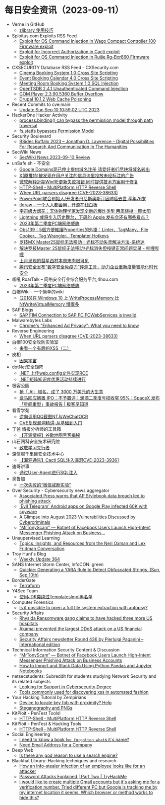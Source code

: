 # 每日安全资讯（2023-09-11）

- Verne in GitHub
  - [zlibrary 使用技巧](https://einverne.github.io/post/2023/09/zlibrary-usage.html)
- Sploitus.com Exploits RSS Feed
  - [Exploit for OS Command Injection in Wago Compact Controller 100 Firmware exploit](https://sploitus.com/exploit?id=F31FA61A-6BFC-555E-959C-B1DFD722D407&utm_source=rss&utm_medium=rss)
  - [Exploit for Incorrect Authorization in Cacti exploit](https://sploitus.com/exploit?id=4A550465-BF05-55AE-8503-5203719B0A31&utm_source=rss&utm_medium=rss)
  - [Exploit for OS Command Injection in Ruijie Rg-Bcr860 Firmware exploit](https://sploitus.com/exploit?id=F526C2FB-57F3-5DA8-ACB3-E8BD09215A6A&utm_source=rss&utm_medium=rss)
- CXSECURITY Database RSS Feed - CXSecurity.com
  - [Cinema Booking System 1.0 Cross Site Scripting](https://cxsecurity.com/issue/WLB-2023090036)
  - [Event Booking Calendar 4.0 Cross Site Scripting](https://cxsecurity.com/issue/WLB-2023090035)
  - [Meeting Room Booking System 1.0 SQL Injection](https://cxsecurity.com/issue/WLB-2023090034)
  - [OpenTSDB 2.4.1 Unauthenticated Command Injection](https://cxsecurity.com/issue/WLB-2023090033)
  - [GOM Player 2.3.90.5360 Buffer Overflow](https://cxsecurity.com/issue/WLB-2023090032)
  - [Drupal 10.1.2 Web Cache Poisoning](https://cxsecurity.com/issue/WLB-2023090031)
- Recent Commits to cve:main
  - [Update Sun Sep 10 10:59:02 UTC 2023](https://github.com/trickest/cve/commit/b616ebaf02f5d6fcf0b3d407ef7d8136d7c13348)
- HackerOne Hacker Activity
  - [process.binding() can bypass the permission model through path traversal](https://hackerone.com/reports/2051257)
  - [fs.statfs bypasses Permission Model](https://hackerone.com/reports/2051224)
- Security Boulevard
  - [BSides Buffalo 2023 –  Jonathan D. Lawrence – Digital Possibilities For Research And Communication In The Humanities](https://securityboulevard.com/2023/09/bsides-buffalo-2023-jonathan-d-lawrence-digital-possibilities-for-research-and-communication-in-the-humanities/)
- SecWiki News
  - [SecWiki News 2023-09-10 Review](http://www.sec-wiki.com/?2023-09-10)
- unSafe.sh - 不安全
  - [Google Domains现已停止提供域名注册 请爱好者们尽快将域名转出](https://buaq.net/go-176660.html)
  - [X(原推特)被发现在用户关注的信息流里投放未经标注的广告](https://buaq.net/go-176661.html)
  - [微软解释近期WinRE更新失败报错 同时提供技术方案用于修复](https://buaq.net/go-176662.html)
  - [HTTP-Shell - MultiPlatform HTTP Reverse Shell](https://buaq.net/go-176658.html)
  - [When URL parsers disagree (CVE-2023-38633)](https://buaq.net/go-176657.html)
  - [PowerPoint联合创始人/开发者丹尼斯奥斯汀因肺癌去世 享年76岁](https://buaq.net/go-176655.html)
  - [tldraw – 一个人人都会用，开源在线白板](https://buaq.net/go-176654.html)
  - [宇宙级大烟花：天体物理学家发现全新的爆炸类型 两周烧掉一颗太阳](https://buaq.net/go-176652.html)
  - [Lightning 或将步入历史舞台，下周的 Apple 发布会还有哪些看点？](https://buaq.net/go-176653.html)
  - [2023年第二季度PC端网络威胁](https://buaq.net/go-176651.html)
  - [Obs139｜5個方便維護Properties的外掛：Linter、TagMany、File Cooker、Tag Wrangler、Templater Hotkeys](https://buaq.net/go-176647.html)
  - [罗技MX Master2S鼠标无法移动！光标不动失灵解决方法-系统迷](https://buaq.net/go-176637.html)
  - [解决罗技Master 2S鼠标无法移动/光标消失但按键正常问题实录 - 哔哩哔哩](https://buaq.net/go-176636.html)
  - [上月发现的彗星西村本周末肉眼可见](https://buaq.net/go-176638.html)
  - [腾讯安全发布“数字安全免疫力”评测工具，助力企业重新度量智能化时代安全](https://buaq.net/go-176659.html)
- 嘶吼 RoarTalk – 网络安全行业综合服务平台,4hou.com
  - [2023年第二季度PC端网络威胁](https://www.4hou.com/posts/DZ2q)
- 白帽Wiki - 一个简单的wiki
  - [[2018]在 Windows 10 上 WriteProcessMemory 比 NtWriteVirtualMemory 慢很多](https://key08.com/index.php/2023/09/10/1789.html)
- SAP Blogs
  - [SAP FIM Connection to SAP FC FCWebServices is invalid](https://blogs.sap.com/2023/09/10/sap-fim-connection-to-sap-fc-fcwebservices-is-invalid/)
- Malwarebytes Labs
  - [Chrome's "Enhanced Ad Privacy": What you need to know](https://www.malwarebytes.com/blog/personal/2023/09/chromes-enhanced-ad-privacy-what-you-need-to-know)
- Reverse Engineering
  - [When URL parsers disagree (CVE-2023-38633)](https://www.reddit.com/r/ReverseEngineering/comments/16exqo7/when_url_parsers_disagree_cve202338633/)
- 白帽100安全攻防实验室
  - [来看一个有趣的XSS（二）](https://mp.weixin.qq.com/s?__biz=MzIxMDYyNTk3Nw==&mid=2247514544&idx=1&sn=f62a1cfacbe3659e48523daf825f0148&chksm=97634d66a014c470203637d93fef35ba1103a43a5782c61e79ffc9e61d33b3c2f6f8cdd6d591&scene=58&subscene=0#rd)
- 皮相
  - [因果宇宙](https://mp.weixin.qq.com/s?__biz=MzI0NDA5MDYyNA==&mid=2648257200&idx=1&sn=fc45708cb1585b5b54ce11cec8261718&chksm=f14e80dfc63909c916de88ff732ba01950537b8cf485af3a6867b3cb2d85679cc44d9c36e207&scene=58&subscene=0#rd)
- dotNet安全矩阵
  - [.NET 上传web.config文件实现RCE](https://mp.weixin.qq.com/s?__biz=MzUyOTc3NTQ5MA==&mid=2247488596&idx=1&sn=89cc562414558b6e9ca1543e605be3b8&chksm=fa5abab9cd2d33afb9187c212e8183898b4b38f2987fc9a908fe0fdee28c22d473a5fe0b32e1&scene=58&subscene=0#rd)
  - [.NET矩阵知识库优惠活动持续进行](https://mp.weixin.qq.com/s?__biz=MzUyOTc3NTQ5MA==&mid=2247488596&idx=2&sn=b5396a661a5b1c855dd77f0eac311f6f&chksm=fa5abab9cd2d33af0c1948622765a84e15326e7f549e613bb717f19f916cf51b332a9069673d&scene=58&subscene=0#rd)
- 极客公园
  - [抢「.AI」域名，成了 3000 万美元的大生意](https://mp.weixin.qq.com/s?__biz=MTMwNDMwODQ0MQ==&mid=2653010608&idx=1&sn=612fe6803450fa789195fc573ae50897&chksm=7e54c70649234e1037364be3c518e4379d43d4c1d417028b8ea27d23d35094b7a797f26126bf&scene=58&subscene=0#rd)
  - [盒马回应搁置 IPO：不予置评；滴滴二季度亏损收窄 95%；SpaceX 发布「星舰重型」事故报告 | 极客早知道](https://mp.weixin.qq.com/s?__biz=MTMwNDMwODQ0MQ==&mid=2653010593&idx=1&sn=a9c88f3c259e3924ae95a8d0d862a65f&chksm=7e54c71749234e01438bdfc31f9e80d6d6114bc4b07cfd4af79f66da8ad8813c3119d2c9f67e&scene=58&subscene=0#rd)
- 看雪学苑
  - [逆向调用QQ截图NT与WeChatOCR](https://mp.weixin.qq.com/s?__biz=MjM5NTc2MDYxMw==&mid=2458516946&idx=1&sn=3de89283cb61c7a0cab08bc79cb4d83d&chksm=b18ecd5886f9444e7024af9cfbb9221d3132e3c6e85bb3e9c11d87fa634d9a7b337cdfc19403&scene=58&subscene=0#rd)
  - [CVE复现漏洞精讲-从基础到入门](https://mp.weixin.qq.com/s?__biz=MjM5NTc2MDYxMw==&mid=2458516946&idx=2&sn=2089f98886013b2f713e04bf3707b803&chksm=b18ecd5886f9444ea253c26611e2734370834f595bdb1fccf31a7f48a4c539dd7bebaf657708&scene=58&subscene=0#rd)
- 丁爸 情报分析师的工具箱
  - [【开源情报】谷歌地图黑客揭秘](https://mp.weixin.qq.com/s?__biz=MzI2MTE0NTE3Mw==&mid=2651138645&idx=1&sn=5095e81ef3a2fadfb9b37d46b46d86e5&chksm=f1af5d6fc6d8d479acf5dd8d44e8fb0efa0d21a0f97ccbb847119bc33d5394d832eb16cacdf3&scene=58&subscene=0#rd)
- 山石网科安全技术研究院
  - [致敬学习先行者](https://mp.weixin.qq.com/s?__biz=MzUzMDUxNTE1Mw==&mid=2247502112&idx=1&sn=5bbe6d6c8f75e0d5b71b10c448a2d844&chksm=fa521c9ecd259588c16d59cce90b71e17c794ee63bb17e9e64f09e0413e1f3e573d53e62185c&scene=58&subscene=0#rd)
- 深信服千里目安全技术中心
  - [【漏洞通告】Cacti SQL注入漏洞CVE-2023-39361](https://mp.weixin.qq.com/s?__biz=Mzg2NjgzNjA5NQ==&mid=2247520559&idx=1&sn=33d05e383ff9a87b799fdb214ab6ca1d&chksm=ce461a3ff93193292939d8b45be790df0f8cd6fc03c2ed40d71c8e437a632e5ee6feaef46ee3&scene=58&subscene=0#rd)
- 迪哥讲事
  - [通过User-Agent进行SQL注入](https://mp.weixin.qq.com/s?__biz=MzIzMTIzNTM0MA==&mid=2247491919&idx=1&sn=23efbee8bfe3c6891bb4a14e32134cc9&chksm=e8a5eb2cdfd2623a524166a2bccd198c90b6ad2133a19bb6ecf58a58de7046deb314c8ea3fb6&scene=58&subscene=0#rd)
- 吴鲁加
  - [一次失败的“微信戒断实验”](https://mp.weixin.qq.com/s?__biz=Mzg5NDY4ODM1MA==&mid=2247484504&idx=1&sn=143dc4d7900bc6f0cfd40cffc3c1bd04&chksm=c01a8969f76d007f6624e4212b26ac8fdf5b93c4f2994cd0c814b8180fe28f2dc1138ece92f3&scene=58&subscene=0#rd)
- Over Security - Cybersecurity news aggregator
  - [Associated Press warns that AP Stylebook data breach led to phishing attack](https://www.bleepingcomputer.com/news/security/associated-press-warns-that-ap-stylebook-data-breach-led-to-phishing-attack/)
  - ['Evil Telegram' Android apps on Google Play infected 60K with spyware](https://www.bleepingcomputer.com/news/security/evil-telegram-android-apps-on-google-play-infected-60k-with-spyware/)
  - [A Glimpse into August 2023 Vulnerabilities Discussed by Cybercriminals](https://www.kelacyber.com/a-glimpse-into-august-2023-vulnerabilities-discussed-by-cybercriminals/)
  - [“MrTonyScam” — Botnet of Facebook Users Launch High-Intent Messenger Phishing Attack on Business…](https://medium.com/@guardiosecurity/mrtonyscam-botnet-of-facebook-users-launch-high-intent-messenger-phishing-attack-on-business-3182cfb12f4d)
- Unsupervised Learning
  - [Topics, Insights, and Resources from the Neri Oxman and Lex Fridman Conversation](https://danielmiessler.com/p/topics-insights-quotes-neri-oxman-lex-fridman-conversation)
- Troy Hunt's Blog
  - [Weekly Update 364](https://www.troyhunt.com/weekly-update-364/)
- SANS Internet Storm Center, InfoCON: green
  - [Quickie: Generating a YARA Rule to Detect Obfuscated Strings, (Sun, Sep 10th)](https://isc.sans.edu/diary/rss/30206)
- BorderGate
  - [Terraform](https://www.bordergate.co.uk/terraform/)
- Y4Sec Team
  - [使用JDK类绕过TemplatesImpl黑名单](https://mp.weixin.qq.com/s?__biz=MzkzOTQzOTE1NQ==&mid=2247483845&idx=1&sn=3fd32ced17f517edf63a7cfea7ce7a6a&chksm=c2f1a499f5862d8f3390acf08b35a039019e3d56e053dfec41be30b0d32fcd8af5073c38f545&scene=58&subscene=0#rd)
- Computer Forensics
  - [Is it possible to open a full file system extraction with autopsy?](https://www.reddit.com/r/computerforensics/comments/16fbp3h/is_it_possible_to_open_a_full_file_system/)
- Security Affairs
  - [Rhysida Ransomware gang claims to have hacked three more US hospitals](https://securityaffairs.com/150585/cyber-crime/rhysida-ransomware-us-hospitals.html)
  - [Akamai prevented the largest DDoS attack on a US financial company](https://securityaffairs.com/150570/cyber-crime/largest-ddos-us-financial-company.html)
  - [Security Affairs newsletter Round 436 by Pierluigi Paganini – International edition](https://securityaffairs.com/150562/breaking-news/security-affairs-newsletter-round-436-by-pierluigi-paganini-international-edition.html)
- Technical Information Security Content & Discussion
  - [“MrTonyScam” — Botnet of Facebook Users Launch High-Intent Messenger Phishing Attack on Business Accounts](https://www.reddit.com/r/netsec/comments/16exixh/mrtonyscam_botnet_of_facebook_users_launch/)
  - [How to Import and Stack Data Using Python Pandas and Jupyter Notebooks](https://www.reddit.com/r/netsec/comments/16ey9yg/how_to_import_and_stack_data_using_python_pandas/)
- netsecstudents: Subreddit for students studying Network Security and its related subjects
  - [Looking for Support in Cybersecurity Degree](https://www.reddit.com/r/netsecstudents/comments/16f8ffu/looking_for_support_in_cybersecurity_degree/)
  - [Tools commonly used for discovering xss in automated fashion](https://www.reddit.com/r/netsecstudents/comments/16eroip/tools_commonly_used_for_discovering_xss_in/)
- Your Hacking Tutorial by Zempirians
  - [Device to locate key fob with proximity? Help](https://www.reddit.com/r/HowToHack/comments/16fetym/device_to_locate_key_fob_with_proximity_help/)
  - [Steganography and PNGs](https://www.reddit.com/r/HowToHack/comments/16ew772/steganography_and_pngs/)
- KitPloit - PenTest Tools!
  - [HTTP-Shell - MultiPlatform HTTP Reverse Shell](http://www.kitploit.com/2023/09/http-shell-multiplatform-http-reverse.html)
- KitPloit - PenTest & Hacking Tools
  - [HTTP-Shell - MultiPlatform HTTP Reverse Shell](http://www.kitploit.com/2023/09/http-shell-multiplatform-http-reverse.html)
- Social Engineering
  - [I need to know a book I`ve forgotten what`s it`s name?](https://www.reddit.com/r/SocialEngineering/comments/16ev3k8/i_need_to_know_a_book_ive_forgotten_whats_its_name/)
  - [Need Email Address for a Company](https://www.reddit.com/r/SocialEngineering/comments/16f4y1y/need_email_address_for_a_company/)
- Deep Web
  - [Is there any god reason to use a search engine?](https://www.reddit.com/r/deepweb/comments/16eo79a/is_there_any_god_reason_to_use_a_search_engine/)
- Blackhat Library: Hacking techniques and research
  - [How an info-stealer infection of an employee looks like for an attacker](https://www.reddit.com/r/blackhat/comments/16exps0/how_an_infostealer_infection_of_an_employee_looks/)
  - [Password Attacks Explained | Part Two | TryHackMe](https://www.reddit.com/r/blackhat/comments/16f4i8p/password_attacks_explained_part_two_tryhackme/)
  - [I would like to create multiple Gmail accounts but it's asking me for a verification number. Tried different PC but Google is tracking me by my internet location it seems. Which browser or method works to hide this?](https://www.reddit.com/r/blackhat/comments/16f5hyt/i_would_like_to_create_multiple_gmail_accounts/)
